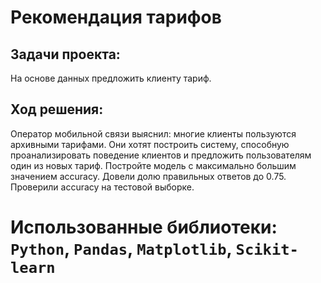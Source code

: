 # Рекомендация тарифов

## Задачи проекта:
На основе данных предложить клиенту тариф.

## Ход решения:
Оператор мобильной связи выяснил: многие клиенты пользуются архивными тарифами. Они хотят построить систему,
способную проанализировать поведение клиентов и предложить пользователям один из новых тариф.
Постройте модель с максимально большим значением accuracy. Довели долю правильных ответов  до 0.75. Проверили accuracy на тестовой выборке.

# Использованные библиотеки: `Python`, `Pandas`, `Matplotlib`, `Scikit-learn`
